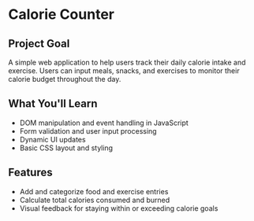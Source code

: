 # Calorie Counter

## Project Goal
A simple web application to help users track their daily calorie intake and exercise. Users can input meals, snacks, and exercises to monitor their calorie budget throughout the day.

## What You'll Learn
- DOM manipulation and event handling in JavaScript
- Form validation and user input processing
- Dynamic UI updates
- Basic CSS layout and styling

## Features
- Add and categorize food and exercise entries
- Calculate total calories consumed and burned
- Visual feedback for staying within or exceeding calorie goals
